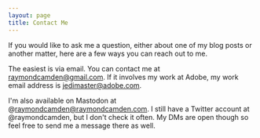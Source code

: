 ```yaml
---
layout: page
title: Contact Me
---
```


If you would like to ask me a question, either about one of my blog posts or another matter, here are a few ways you 
can reach out to me.

The easiest is via email. You can contact me at raymondcamden@gmail.com. If it involves my work at Adobe, my work email address is jedimaster@adobe.com. 

I'm also available on Mastodon at @raymondcamden@raymondcamden.com. I still have a Twitter account at @raymondcamden, but I don't check it often. My DMs are open though so feel free to send me a message there as well. 